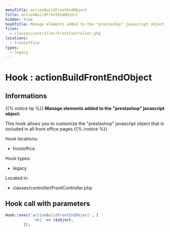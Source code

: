 ```yaml
---
menuTitle: actionBuildFrontEndObject
Title: actionBuildFrontEndObject
hidden: true
hookTitle: Manage elements added to the "prestashop" javascript object
files:
  - classes/controller/FrontController.php
locations:
  - frontoffice
types:
  - legacy
---
```


# Hook : actionBuildFrontEndObject

## Informations

{{% notice tip %}}
**Manage elements added to the "prestashop" javascript object:** 

This hook allows you to customize the "prestashop" javascript object that is included in all front office pages
{{% /notice %}}

Hook locations: 
  - frontoffice

Hook types: 
  - legacy

Located in: 
  - classes/controller/FrontController.php

## Hook call with parameters

```php
Hook::exec('actionBuildFrontEndObject', [
            'obj' => &$object,
        ]);
```